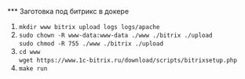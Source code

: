 *** Заготовка под битрикс в докере

1. `mkdir www bitrix upload logs logs/apache`
2. `sudo chown -R www-data:www-data ./www ./bitrix ./upload`  
    `sudo chmod -R 755 ./www ./bitrix ./upload`
3. `cd www`  
    `wget https://www.1c-bitrix.ru/download/scripts/bitrixsetup.php`
4. `make run`

